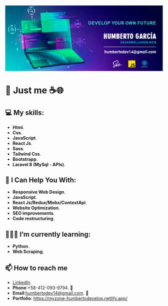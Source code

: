 ![myBanner](https://github.com/HumbertoDevelop/HumbertoDevelop/blob/main/humberto.png)
# 👋 Just me ☕🌐

## 💻 My skills: 
 * **Html**.
 * **Css**.
 * **JavaScript**.
 * **React Js**.
 * **Sass**.
 * **Tailwind Css**.
 * **Bootstrapp**.
 * **Laravel 8 (MySql - APIs)**.
## 🌟 I Can Help You With:
 * **Responsive Web Design**.
 * **JavaScript**.
 * **React Js/Redux/Mobx/ContextApi**.
 * **Website Optimization**.
 * **SEO improvements**.
 * **Code restructuring**.
## 👨🏽‍💻 I’m currently learning:
 * **Python**.
 * **Web Scraping**. 
## 📫 How to reach me 
 * [LinkedIn](https://www.linkedin.com/mwlite/in/humberto-garcia).
 * **Phone**:+58-412-093-9794. 📱
 * **Email**:humbertodev14@gmail.com. 📨
 * **Portfolio**: https://myzone-humbertodevelop.netlify.app/
